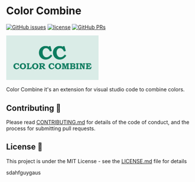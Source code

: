 # Color Combine
<!-- Vs code Marketplace downloads -->
[![GitHub issues](https://img.shields.io/github/issues/Aritz-Garcia/Color-Combine)](https://github.com/Aritz-Garcia/Color-Combine/issues) 
[![license](https://img.shields.io/badge/license-MIT-blue.svg)](LICENSE)
[![GitHub PRs](https://img.shields.io/github/issues-pr/Aritz-Garcia/color-combine
)](https://github.com/Aritz-Garcia/Color-Combine/pulls)

<img src="resources/img/icono.png" alt="icono" style="width: 250px">

Color Combine it's an extension for visual studio code to combine colors.

## Contributing 🧩 
Please read [CONTRIBUTING.md](CONTRIBUTING.md) for details of the code of conduct, and the process for submitting pull requests.

## License 📄
This project is under the MIT License - see the [LICENSE.md](LICENSE.md) file for details

sdahfguygaus